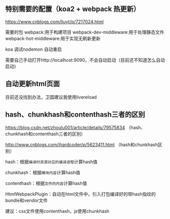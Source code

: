 ## 特别需要的配置（koa2 + webpack 热更新）
https://www.cnblogs.com/liuyt/p/7217024.html

需要的包
webpack:用于构建项目
webpack-dev-middleware:用于处理静态文件
webpack-hot-middleware:用于实现无刷新更新

koa 调试nodemon 自动重启


需要自己手动打开http://localhost:9090，不会自动启动（目前还不知道怎么自动启动）

## 自动更新html页面
目前还没找到办法，卫国建议我使用livereload

## hash、chunkhash和contenthash三者的区别
https://blog.csdn.net/zhoulu001/article/details/79575834  （hash、chunkhash和contenthash三者的区别）

http://www.cnblogs.com/ihardcoder/p/5623411.html  （hash和chunkhash区别）

hash：根据`编译时资源对应的编译进程`计算hash值

chunkhash：根据`模块内容`计算hash值

contenthash：根据`文件的内容`计算hash值

HtmlWebpackPlugin：自动在html文件中，引入打包编译好的带hash指纹的bundle和vendor文件

建议：css文件使用contenthash，js使用chunkhash